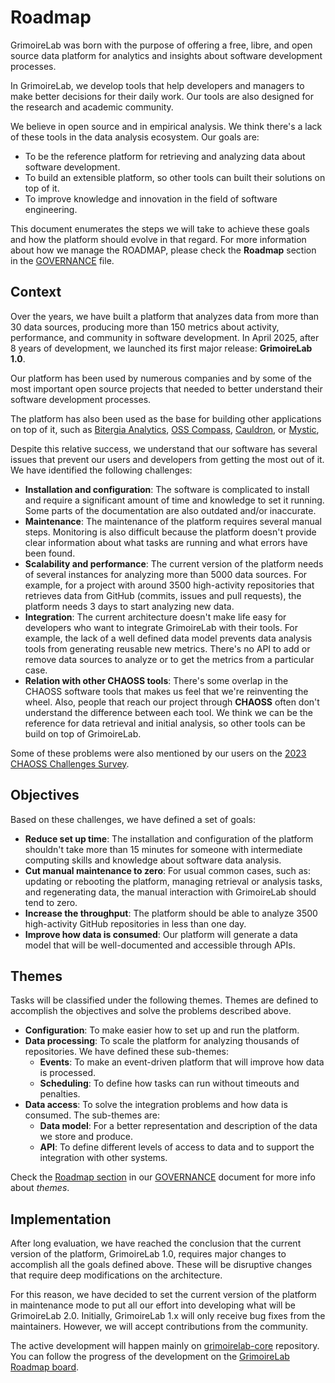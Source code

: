 # Roadmap

GrimoireLab was born with the purpose of offering a free, libre, and
open source data platform for analytics and insights about software
development processes.

In GrimoireLab, we develop tools that help developers and managers to make
better decisions for their daily work. Our tools are also designed for the
research and academic community.

We believe in open source and in empirical analysis. We think there's
a lack of these tools in the data analysis ecosystem. Our goals are:

- To be the reference platform for retrieving and analyzing data about
  software development.
- To build an extensible platform, so other tools can built their
  solutions on top of it.
- To improve knowledge and innovation in the field of software
  engineering.

This document enumerates the steps we will take to achieve these goals
and how the platform should evolve in that regard. For more information
about how we manage the ROADMAP, please check the **Roadmap** section in
the [GOVERNANCE](./GOVERNANCE.md#roadmap) file.

## Context

Over the years, we have built a platform that analyzes data from more than
30 data sources, producing more than 150 metrics about activity, performance,
and community in software development. In April 2025, after 8 years of
development, we launched its first major release: **GrimoireLab 1.0**.

Our platform has been used by numerous companies and by some of the most
important open source projects that needed to better understand their
software development processes.

The platform has also been used as the base for building other applications
on top of it, such as [Bitergia Analytics](https://github.com/bitergia-analytics),
[OSS Compass](https://compass.gitee.com/), [Cauldron](https://gitlab.com/cauldronio/),
or [Mystic](https://opensource.ieee.org/rit/mystic-group),

Despite this relative success, we understand that our software has several issues
that prevent our users and developers from getting the most out of it. We have
identified the following challenges:

- **Installation and configuration**: The software is complicated to install
  and require a significant amount of time and knowledge to set it running.
  Some parts of the documentation are also outdated and/or inaccurate.
- **Maintenance**: The maintenance of the platform requires several manual
  steps. Monitoring is also difficult because the platform doesn't provide clear
  information about what tasks are running and what errors have been
  found.
- **Scalability and performance**: The current version of the platform needs
  of several instances for analyzing more than 5000 data sources.
  For example, for a project with around 3500 high-activity repositories
  that retrieves data from GitHub (commits, issues and pull requests),
  the platform needs 3 days to start analyzing new data.
- **Integration**: The current architecture doesn't make life easy
  for developers who want to integrate GrimoireLab with their tools.
  For example, the lack of a well defined data model prevents data analysis
  tools from generating reusable new metrics. There's no API to add or
  remove data sources to analyze or to get the metrics from a particular
  case.
- **Relation with other CHAOSS tools**: There's some overlap in the CHAOSS
  software tools that makes us feel that we're reinventing the wheel. Also,
  people that reach our project through **CHAOSS** often don't understand
  the difference between each tool. We think we can be the reference for data
  retrieval and initial analysis, so other tools can be build on top of
  GrimoireLab.

Some of these problems were also mentioned by our users on the
[2023 CHAOSS Challenges Survey](https://github.com/chaoss/wg-data-science/blob/main/challenges_survey/Challenges_Survey_Results_2023.pdf).

## Objectives

Based on these challenges, we have defined a set of goals:

- **Reduce set up time**: The installation and configuration of the
  platform shouldn't take more than 15 minutes for someone with intermediate
  computing skills and knowledge about software data analysis.
- **Cut manual maintenance to zero**: For usual common cases, such as:
  updating or rebooting the platform, managing retrieval or analysis tasks,
  and regenerating data, the manual interaction with GrimoireLab should
  tend to zero.
- **Increase the throughput**: The platform should be able to analyze
  3500 high-activity GitHub repositories in less than one day.
- **Improve how data is consumed**: Our platform will generate a data model
  that will be well-documented and accessible through APIs.

## Themes

Tasks will be classified under the following themes. Themes are defined to
accomplish the objectives and solve the problems described above.

- **Configuration**: To make easier how to set up and run the platform.
- **Data processing**: To scale the platform for analyzing thousands of
  repositories. We have defined these sub-themes:
  - **Events**: To make an event-driven platform that will improve how
    data is processed.
  - **Scheduling**: To define how tasks can run without timeouts and
    penalties.
- **Data access**: To solve the integration problems and how
  data is consumed. The sub-themes are:
  - **Data model**: For a better representation and description of
    the data we store and produce.
  - **API**: To define different levels of access to data and to support
    the integration with other systems.

Check the [Roadmap section](./GOVERNANCE.md#roadmap)
in our [GOVERNANCE](./GOVERNANCE.md) document for more info about *themes*.

## Implementation

After long evaluation, we have reached the conclusion that the current version of the platform,
GrimoireLab 1.0, requires major changes to accomplish all the goals defined
above. These will be disruptive changes that require deep modifications on the architecture.

For this reason, we have decided to set the current version of the platform
in maintenance mode to put all our effort into developing what will be
GrimoireLab 2.0. Initially, GrimoireLab 1.x will only receive bug fixes from
the maintainers. However, we will accept contributions from the community.

The active development will happen mainly on
[grimoirelab-core](https://github.com/chaoss/grimoirelab-core) repository.
You can follow the progress of the development on the
[GrimoireLab Roadmap board](https://github.com/orgs/chaoss/projects/20).
